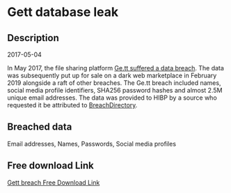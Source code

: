 # Gett database leak

## Description

2017-05-04

In May 2017, the file sharing platform <a href="https://www.zdnet.com/article/127-million-user-records-from-8-companies-put-up-for-sale-on-the-dark-web/" target="_blank" rel="noopener">Ge.tt suffered a data breach</a>. The data was subsequently put up for sale on a dark web marketplace in February 2019 alongside a raft of other breaches. The Ge.tt breach included names, social media profile identifiers, SHA256 password hashes and almost 2.5M unique email addresses. The data was provided to HIBP by a source who requested it be attributed to <a href="https://www.linkedin.com/company/breachdirectory/" target="_blank" rel="noopener">BreachDirectory</a>.

## Breached data

Email addresses, Names, Passwords, Social media profiles

## Free download Link

[Gett breach Free Download Link](https://link-to.net/1229997/398.7766237784188/dynamic/?r=aHR0cHM6Ly93d3cubWVkaWFmaXJlLmNvbS92aWV3L1RnMWh4ZDZPNDNwUU9HdC9nZS50dC9maWxl)